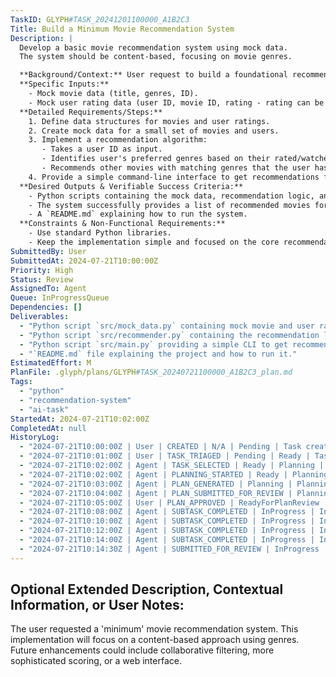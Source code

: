 ```yaml
---
TaskID: GLYPH#TASK_20241201100000_A1B2C3
Title: Build a Minimum Movie Recommendation System
Description: |
  Develop a basic movie recommendation system using mock data.
  The system should be content-based, focusing on movie genres.

  **Background/Context:** User request to build a foundational recommendation system.
  **Specific Inputs:**
    - Mock movie data (title, genres, ID).
    - Mock user rating data (user ID, movie ID, rating - rating can be implicit, e.g., watched/not watched or explicit 1-5).
  **Detailed Requirements/Steps:**
    1. Define data structures for movies and user ratings.
    2. Create mock data for a small set of movies and users.
    3. Implement a recommendation algorithm:
       - Takes a user ID as input.
       - Identifies user's preferred genres based on their rated/watched movies.
       - Recommends other movies with matching genres that the user hasn't interacted with.
    4. Provide a simple command-line interface to get recommendations for a given user.
  **Desired Outputs & Verifiable Success Criteria:**
    - Python scripts containing the mock data, recommendation logic, and main interface.
    - The system successfully provides a list of recommended movies for a test user ID based on genre matching.
    - A `README.md` explaining how to run the system.
  **Constraints & Non-Functional Requirements:**
    - Use standard Python libraries.
    - Keep the implementation simple and focused on the core recommendation logic.
SubmittedBy: User
SubmittedAt: 2024-07-21T10:00:00Z
Priority: High
Status: Review
AssignedTo: Agent
Queue: InProgressQueue
Dependencies: []
Deliverables:
  - "Python script `src/mock_data.py` containing mock movie and user rating data."
  - "Python script `src/recommender.py` containing the recommendation logic."
  - "Python script `src/main.py` providing a simple CLI to get recommendations."
  - "`README.md` file explaining the project and how to run it."
EstimatedEffort: M
PlanFile: .glyph/plans/GLYPH#TASK_20240721100000_A1B2C3_plan.md
Tags:
  - "python"
  - "recommendation-system"
  - "ai-task"
StartedAt: 2024-07-21T10:02:00Z
CompletedAt: null
HistoryLog:
  - "2024-07-21T10:00:00Z | User | CREATED | N/A | Pending | Task created: Build a Minimum Movie Recommendation System."
  - "2024-07-21T10:01:00Z | User | TASK_TRIAGED | Pending | Ready | Task GLYPH#TASK_20240721100000_A1B2C3 refined and prioritized by User."
  - "2024-07-21T10:02:00Z | Agent | TASK_SELECTED | Ready | Planning | Task GLYPH#TASK_20240721100000_A1B2C3 selected for processing based on priority/FIFO."
  - "2024-07-21T10:02:00Z | Agent | PLANNING_STARTED | Ready | Planning | Pre-planning assessment passed (High Certainty). Planning started for GLYPH#TASK_20240721100000_A1B2C3."
  - "2024-07-21T10:03:00Z | Agent | PLAN_GENERATED | Planning | Planning | Initial plan file .glyph/plans/GLYPH#TASK_20240721100000_A1B2C3_plan.md created with 4 sub-tasks defined."
  - "2024-07-21T10:04:00Z | Agent | PLAN_SUBMITTED_FOR_REVIEW | Planning | ReadyForPlanReview | Detailed plan .glyph/plans/GLYPH#TASK_20240721100000_A1B2C3_plan.md generated. Awaiting User review and approval."
  - "2024-07-21T10:05:00Z | User | PLAN_APPROVED | ReadyForPlanReview | InProgress | Execution plan for GLYPH#TASK_20240721100000_A1B2C3 approved."
  - "2024-07-21T10:08:00Z | Agent | SUBTASK_COMPLETED | InProgress | InProgress | Sub-task GLYPH#TASK_20240721100000_A1B2C3/Sub-1 (Define mock data) completed. src/mock_data.py created."
  - "2024-07-21T10:10:00Z | Agent | SUBTASK_COMPLETED | InProgress | InProgress | Sub-task GLYPH#TASK_20240721100000_A1B2C3/Sub-2 (Implement recommender) completed. src/recommender.py created."
  - "2024-07-21T10:12:00Z | Agent | SUBTASK_COMPLETED | InProgress | InProgress | Sub-task GLYPH#TASK_20240721100000_A1B2C3/Sub-3 (Implement CLI) completed. src/main.py created."
  - "2024-07-21T10:14:00Z | Agent | SUBTASK_COMPLETED | InProgress | InProgress | Sub-task GLYPH#TASK_20240721100000_A1B2C3/Sub-4 (Create README) completed. README.md created."
  - "2024-07-21T10:14:30Z | Agent | SUBMITTED_FOR_REVIEW | InProgress | Review | Work for GLYPH#TASK_20240721100000_A1B2C3 completed. Deliverables met per internal checks. Awaiting User validation."
---
```


## Optional Extended Description, Contextual Information, or User Notes:
The user requested a 'minimum' movie recommendation system. This implementation will focus on a content-based approach using genres. Future enhancements could include collaborative filtering, more sophisticated scoring, or a web interface. 